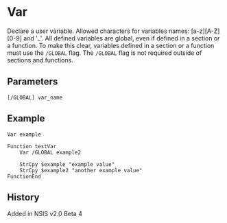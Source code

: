# Var

Declare a user variable. Allowed characters for variables names: [a-z][A-Z][0-9] and '_'. All defined variables are global, even if defined in a section or a function. To make this clear, variables defined in a section or a function must use the `/GLOBAL` flag. The `/GLOBAL` flag is not required outside of sections and functions.

## Parameters

    [/GLOBAL] var_name

## Example

	Var example
 
	Function testVar
		Var /GLOBAL example2

		StrCpy $example "example value"
		StrCpy $example2 "another example value"
	FunctionEnd

## History

Added in NSIS v2.0 Beta 4
